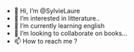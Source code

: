- 👋 Hi, I’m @SylvieLaure
- 👀 I’m interested in litterature..
- 🌱 I’m currently learning english
- 💞️ I’m looking to collaborate on books...
- 📫 How to reach me ?

<!---
SylvieLaure/SylvieLaure is a ✨ special ✨ repository because its `README.md` (this file) appears on your GitHub profile.
You can click the Preview link to take a look at your changes.
--->
